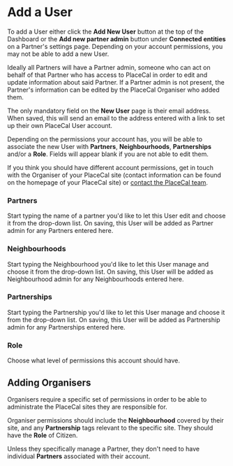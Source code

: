 # Add a User

To add a User either click the **Add New User** button at the top of the Dashboard or the **Add new partner admin** button under **Connected entities** on a Partner's settings page. Depending on your account permissions, you may not be able to add a new User.

Ideally all Partners will have a Partner admin, someone who can act on behalf of that Partner who has access to PlaceCal in order to edit and update information about said Partner. If a Partner admin is not present, the Partner's information can be edited by the PlaceCal Organiser who added them.&#x20;

The only mandatory field on the **New User** page is their email address. When saved, this will send an email to the address entered with a link to set up their own PlaceCal User account.&#x20;

Depending on the permissions your account has, you will be able to associate the new User with **Partners**, **Neighbourhoods**, **Partnerships** and/or a **Role**. Fields will appear blank if you are not able to edit them.&#x20;

If you think you should have different account permissions, get in touch with the Organiser of your PlaceCal site (contact information can be found on the homepage of your PlaceCal site) or [contact the PlaceCal team](mailto:support@placecal.org).&#x20;

### Partners

Start typing the name of a partner you'd like to let this User edit and choose it from the drop-down list. On saving, this User will be added as Partner admin for any Partners entered here.&#x20;

### Neighbourhoods

Start typing the Neighbourhood you'd like to let this User manage and choose it from the drop-down list. On saving, this User will be added as Neighbourhood admin for any Neighbourhoods entered here.&#x20;

### Partnerships

Start typing the Partnership you'd like to let this User manage and choose it from the drop-down list. On saving, this User will be added as Partnership admin for any Partnerships entered here.&#x20;

### Role

Choose what level of permissions this account should have.&#x20;

## Adding Organisers

Organisers require a specific set of permissions in order to be able to administrate the PlaceCal sites they are responsible for.&#x20;

Organiser permissions should include the **Neighbourhood** covered by their site, and any **Partnership** tags relevant to the specific site. They should have the **Role** of Citizen.&#x20;

Unless they specifically manage a Partner, they don't need to have individual **Partners** associated with their account.&#x20;







